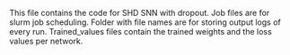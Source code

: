This file contains the code for SHD SNN with dropout.
Job files are for slurm job scheduling.
Folder with file names are for storing output logs of every run.
Trained_values files contain the trained weights and the loss values per network.